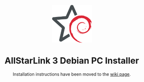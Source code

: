 <p align="center">
  <img
    src="logo200.png"
    alt="Unofficial ASL3/Debian Logo"
    title="ASL3 / Debian"
    width="131"
    height="125"
  />
</p>

<h1 align="center">AllStarLink 3 Debian PC Installer</h1>

<p align="center">
  Installation instructions have been moved to the 
  <a href="https://github.com/dbqrs/asl3/wiki/00-%E2%80%90-Table-Of-Contents">wiki page</a>.
</p>


